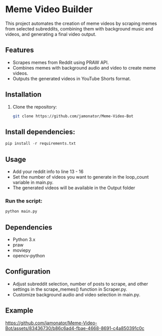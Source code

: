 # Meme Video Builder

This project automates the creation of meme videos by scraping memes from selected subreddits, combining them with background music and videos, and generating a final video output.

## Features

- Scrapes memes from Reddit using PRAW API.
- Combines memes with background audio and video to create meme videos.
- Outputs the generated videos in YouTube Shorts format.

## Installation

1. Clone the repository:

   ```bash
   git clone https://github.com/jamonator/Meme-Video-Bot

## Install dependencies:

```python
pip install -r requirements.txt
```

## Usage

- Add your reddit info to line 13 - 16 
- Set the number of videos you want to generate in the loop_count variable in main.py.
- The generated videos will be available in the Output folder

### Run the script:

```python
python main.py
```

## Dependencies

- Python 3.x
- praw
- moviepy
- opencv-python

## Configuration

- Adjust subreddit selection, number of posts to scrape, and other settings in the scrape_memes() function in Scraper.py.
- Customize background audio and video selection in main.py.

## Example
https://github.com/jamonator/Meme-Video-Bot/assets/83436730/b86c6ad4-fbae-4668-8691-c4a850391c0c


